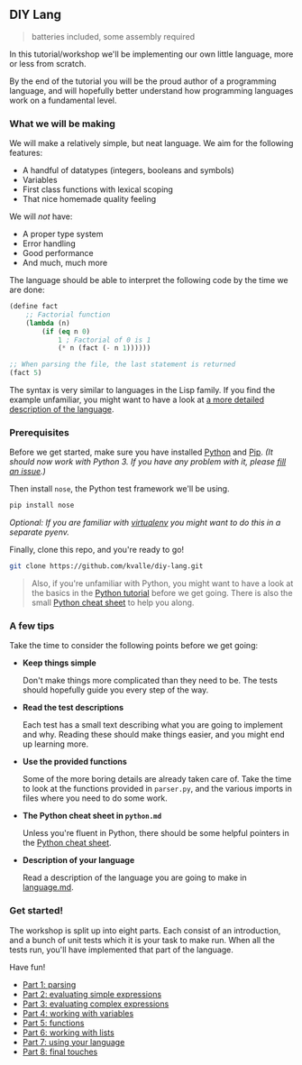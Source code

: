 ## DIY Lang

> batteries included, some assembly required

In this tutorial/workshop we'll be implementing our own little language, more or less from scratch.

By the end of the tutorial you will be the proud author of a programming language, and will hopefully better understand how programming languages work  on a fundamental level.

### What we will be making

We will make a relatively simple, but neat language. We aim for the following features:

- A handful of datatypes (integers, booleans and symbols)
- Variables
- First class functions with lexical scoping
- That nice homemade quality feeling

We will *not* have:

- A proper type system
- Error handling
- Good performance
- And much, much more

The language should be able to interpret the following code by the time we are done:

```lisp
(define fact
    ;; Factorial function
    (lambda (n)
        (if (eq n 0)
            1 ; Factorial of 0 is 1
            (* n (fact (- n 1))))))

;; When parsing the file, the last statement is returned
(fact 5)
```

The syntax is very similar to languages in the Lisp family. If you find the example unfamiliar, you might want to have a look at [a more detailed description of the language](parts/language.md).

### Prerequisites

Before we get started, make sure you have installed [Python](http://www.python.org/) and [Pip](https://pypi.python.org/pypi/pip).
*(It should now work with Python 3. If you have any problem with it, please [fill an issue](https://github.com/kvalle/diy-lang/issues).)*

Then install `nose`, the Python test framework we'll be using.

```bash
pip install nose
```

*Optional: If you are familiar with [virtualenv](http://www.virtualenv.org/en/latest/) you might want to do this in a separate pyenv.*

Finally, clone this repo, and you're ready to go!

```bash
git clone https://github.com/kvalle/diy-lang.git
```

> Also, if you're unfamiliar with Python, you might want to have a look at the basics in the [Python tutorial](https://docs.python.org/2/tutorial/index.html) before we get going. There is also the small [Python cheat sheet](parts/python.md) to help you along.

### A few tips

Take the time to consider the following points before we get going:

- **Keep things simple**

  	Don't make things more complicated than they need to be. The tests should hopefully guide you every step of the way.

- **Read the test descriptions**

  	Each test has a small text describing what you are going to implement and why. Reading these should make things easier, and you might end up learning more.

- **Use the provided functions**

  	Some of the more boring details are already taken care of. Take the time to look at the functions provided in `parser.py`, and the various imports in files where you need to do some work.

- **The Python cheat sheet in `python.md`**

  	Unless you're fluent in Python, there should be some helpful pointers in the [Python cheat sheet](https://github.com/kvalle/diy-lang/blob/master/parts/python.md).

- **Description of your language**

  	Read a description of the language you are going to make in [language.md](https://github.com/kvalle/diy-lang/blob/master/parts/language.md).

### Get started!

The workshop is split up into eight parts. Each consist of an introduction, and a bunch of unit tests which it is your task to make run. When all the tests run, you'll have implemented that part of the language.

Have fun!

- [Part 1: parsing](parts/1.md)
- [Part 2: evaluating simple expressions](parts/2.md)
- [Part 3: evaluating complex expressions](parts/3.md)
- [Part 4: working with variables](parts/4.md)
- [Part 5: functions](parts/5.md)
- [Part 6: working with lists](parts/6.md)
- [Part 7: using your language](parts/7.md)
- [Part 8: final touches](parts/8.md)
